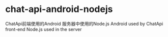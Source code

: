 # chat-api-android-nodejs
ChatApi前端使用的Android 服务器中使用的Node.js 
 Android used by ChatApi front-end Node.js used in the server
